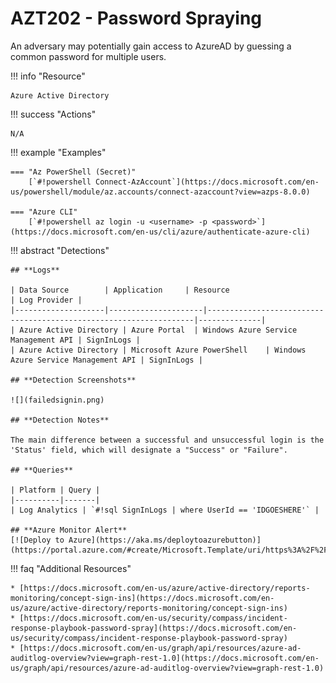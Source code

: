 # AZT202 - Password Spraying

An adversary may potentially gain access to AzureAD by guessing a common password for multiple users.

!!! info "Resource" 

	Azure Active Directory

!!! success "Actions"

	N/A

!!! example "Examples"

    === "Az PowerShell (Secret)"
		[`#!powershell Connect-AzAccount`](https://docs.microsoft.com/en-us/powershell/module/az.accounts/connect-azaccount?view=azps-8.0.0)
		
    === "Azure CLI"
		[`#!powershell az login -u <username> -p <password>`](https://docs.microsoft.com/en-us/cli/azure/authenticate-azure-cli)
		
!!! abstract "Detections"

	## **Logs**

	| Data Source        | Application     | Resource                                                            | Log Provider |
	|--------------------|---------------------|-------------------------------------------------------------------|--------------|
	| Azure Active Directory | Azure Portal	 | Windows Azure Service Management API	| SignInLogs |
	| Azure Active Directory | Microsoft Azure PowerShell	 | Windows Azure Service Management API	| SignInLogs |

	## **Detection Screenshots**
    
	![](failedsignin.png)

	## **Detection Notes**
    
	The main difference between a successful and unsuccessful login is the 'Status' field, which will designate a "Success" or "Failure". 

	## **Queries**

	| Platform | Query |
    |----------|-------|
	| Log Analytics | `#!sql SignInLogs | where UserId == 'IDGOESHERE'` |
	
	## **Azure Monitor Alert**
	[![Deploy to Azure](https://aka.ms/deploytoazurebutton)](https://portal.azure.com/#create/Microsoft.Template/uri/https%3A%2F%2Fraw.githubusercontent.com%2Fmicrosoft%2FAzDetectSuite%2Fmain%2FInitialAccess%2FAZT202%2FAZT202.json)

!!! faq "Additional Resources"

	* [https://docs.microsoft.com/en-us/azure/active-directory/reports-monitoring/concept-sign-ins](https://docs.microsoft.com/en-us/azure/active-directory/reports-monitoring/concept-sign-ins)
	* [https://docs.microsoft.com/en-us/security/compass/incident-response-playbook-password-spray](https://docs.microsoft.com/en-us/security/compass/incident-response-playbook-password-spray)
	* [https://docs.microsoft.com/en-us/graph/api/resources/azure-ad-auditlog-overview?view=graph-rest-1.0](https://docs.microsoft.com/en-us/graph/api/resources/azure-ad-auditlog-overview?view=graph-rest-1.0)